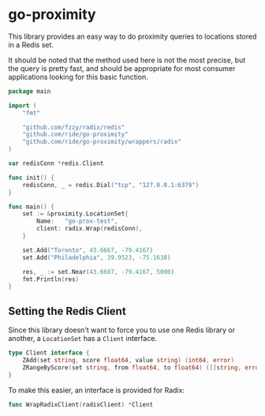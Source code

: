# go-proximity

This library provides an easy way to do proximity queries to locations stored
in a Redis set.

It should be noted that the method used here is not the most precise,
but the query is pretty fast, and should be appropriate for most consumer
applications looking for this basic function.

```go
package main

import (
	"fmt"

	"github.com/fzzy/radix/redis"
	"github.com/ride/go-proximity"
	"github.com/ride/go-proximity/wrappers/radix"
)

var redisConn *redis.Client

func init() {
	redisConn, _ = redis.Dial("tcp", "127.0.0.1:6379")
}

func main() {
	set := &proximity.LocationSet{
		Name:   "go-prox-test",
		client: radix.Wrap(redisConn),
	}

	set.Add("Toronto", 43.6667, -79.4167)
	set.Add("Philadelphia", 39.9523, -75.1638)

	res, _ := set.Near(43.6687, -79.4167, 5000)
	fmt.Println(res)
}
```

## Setting the Redis Client

Since this library doesn't want to force you to use one Redis library or another,
a `LocationSet` has a `Client` interface.

```go
type Client interface {
	ZAdd(set string, score float64, value string) (int64, error)
	ZRangeByScore(set string, from float64, to float64) ([]string, error)
}
```

To make this easier, an interface is provided for Radix:

```go
func WrapRadixClient(radixClient) *Client
```
